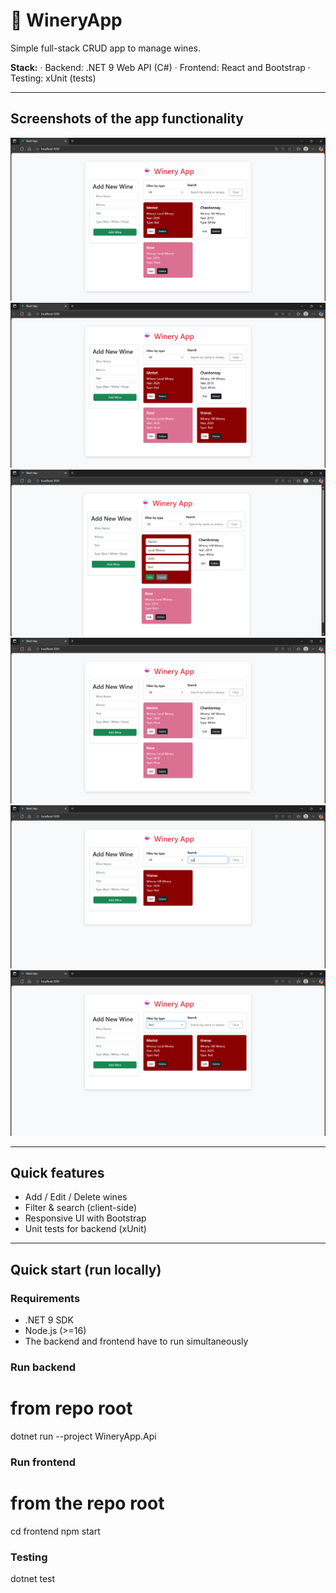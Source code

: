 # 🍷 WineryApp

Simple full-stack CRUD app to manage wines.

**Stack:** 
· Backend: .NET 9 Web API (C#) 
· Frontend: React and Bootstrap 
· Testing: xUnit (tests)

---

## Screenshots of the app functionality
![Home page](docs/App_home.png)
![Add wine](docs/App_add.png)
![Edit wine](docs/App_edit_wine.png)
![Edited wine](docs/App_edited_wine.png)
![Search wine](docs/App_search.png)
![Filter by type](docs/App_filter_by_type.png)

---

## Quick features
- Add / Edit / Delete wines  
- Filter & search (client-side)  
- Responsive UI with Bootstrap  
- Unit tests for backend (xUnit)

---

## Quick start (run locally)

### Requirements
- .NET 9 SDK  
- Node.js (>=16)
- The backend and frontend have to run simultaneously

### Run backend
# from repo root
dotnet run --project WineryApp.Api

### Run frontend
# from the repo root
cd frontend
npm start

### Testing
dotnet test
